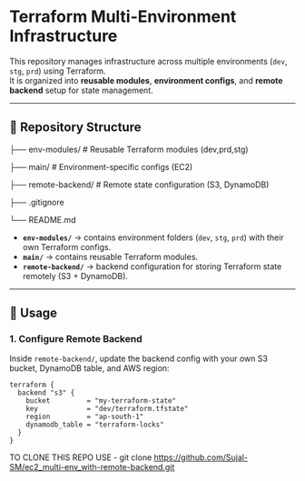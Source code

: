 # Terraform Multi-Environment Infrastructure

This repository manages infrastructure across multiple environments (`dev`, `stg`, `prd`) using Terraform.  
It is organized into **reusable modules**, **environment configs**, and **remote backend** setup for state management.

---

## 📂 Repository Structure

├── env-modules/ # Reusable Terraform modules (dev,prd,stg)

├── main/ # Environment-specific configs (EC2)

├── remote-backend/ # Remote state configuration (S3, DynamoDB)

├── .gitignore

└── README.md


- **`env-modules/`** → contains environment folders (`dev`, `stg`, `prd`) with their own Terraform configs. 
- **`main/`** → contains reusable Terraform modules.  
- **`remote-backend/`** → backend configuration for storing Terraform state remotely (S3 + DynamoDB).  

---

## 🚀 Usage

### 1. Configure Remote Backend
Inside `remote-backend/`, update the backend config with your own S3 bucket, DynamoDB table, and AWS region:

```hcl
terraform {
  backend "s3" {
    bucket         = "my-terraform-state"
    key            = "dev/terraform.tfstate"
    region         = "ap-south-1"
    dynamodb_table = "terraform-locks"
  }
}
```

TO CLONE THIS REPO 
USE - git clone https://github.com/Sujal-SM/ec2_multi-env_with-remote-backend.git
